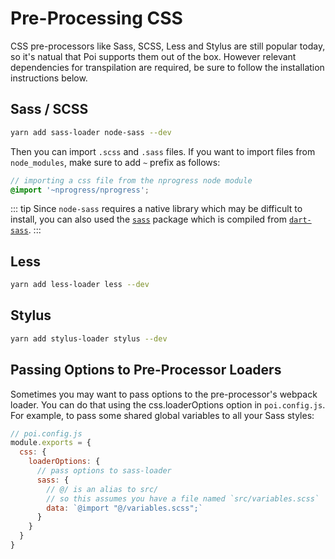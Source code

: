 # Pre-Processing CSS

CSS pre-processors like Sass, SCSS, Less and Stylus are still popular today, so it's natual that Poi supports them out of the box. However relevant dependencies for transpilation are required, be sure to follow the installation instructions below.

## Sass / SCSS

```bash
yarn add sass-loader node-sass --dev
```

Then you can import `.scss` and `.sass` files. If you want to import files from `node_modules`, make sure to add `~` prefix as follows:

```scss
// importing a css file from the nprogress node module
@import '~nprogress/nprogress'; 
```

::: tip
Since `node-sass` requires a native library which may be difficult to install, you can also used the [`sass`](https://www.npmjs.com/package/sass) package which is compiled from [`dart-sass`](https://github.com/sass/dart-sass).
:::

## Less

```bash
yarn add less-loader less --dev
```

## Stylus

```bash
yarn add stylus-loader stylus --dev
```

## Passing Options to Pre-Processor Loaders


Sometimes you may want to pass options to the pre-processor's webpack loader. You can do that using the css.loaderOptions option in `poi.config.js`. For example, to pass some shared global variables to all your Sass styles:

```js
// poi.config.js
module.exports = {
  css: {
    loaderOptions: {
      // pass options to sass-loader
      sass: {
        // @/ is an alias to src/
        // so this assumes you have a file named `src/variables.scss`
        data: `@import "@/variables.scss";`
      }
    }
  }
}
```